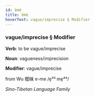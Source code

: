 ```yaml
---
id: ëmë
title: ëmë
hoverText: vague/imprecise § Modifier
---
```


### vague/imprecise § Modifier

**Verb**: to be vague/imprecise

**Noun**: vagueness/imprecision

**Modifier**: vague/imprecise

from Wu 曖昧 e-me /e̞³³ me̞⁴⁴/

*Sino-Tibetan Language Family*